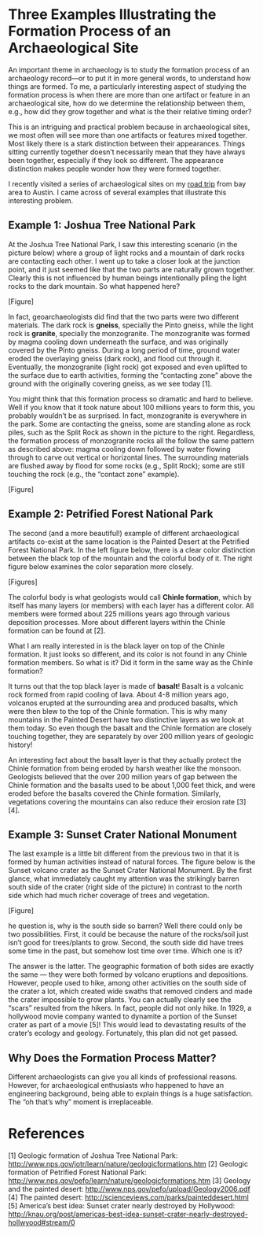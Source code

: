 # Three Examples Illustrating the Formation Process of an Archaeological Site

An important theme in archaeology is to study the formation process of an archaeology record—or to put it in more general words, to understand how things are formed. To me, a particularly interesting aspect of studying the formation process is when there are more than one artifact or feature in an archaeological site, how do we determine the relationship between them, e.g., how did they grow together and what is the their relative timing order?

This is an intriguing and practical problem because in archaeological sites, we most often will see more than one artifacts or features mixed together. Most likely there is a stark distinction between their appearances. Things sitting currently together doesn’t necessarily mean that they have always been together, especially if they look so different. The appearance distinction makes people wonder how they were formed together.

I recently visited a series of archaeological sites on my [road trip](https://www.google.com/maps/d/u/0/viewer?hl=en&hl=en&mid=1SXNHWFny2qWeGP6Y2RcLB241-No&ll=33.84081043888492%2C-109.81469539999998&z=5) from bay area to Austin. I came across of several examples that illustrate this interesting problem.

## Example 1: Joshua Tree National Park

At the Joshua Tree National Park, I saw this interesting scenario (in the picture below) where a group of light rocks and a mountain of dark rocks are contacting each other. I went up to take a closer look at the junction point, and it just seemed like that the two parts are naturally grown together. Clearly this is not influenced by human beings intentionally piling the light rocks to the dark mountain. So what happened here?

[Figure]

In fact, geoarchaeologists did find that the two parts were two different materials. The dark rock is **gneiss**, specially the Pinto gneiss, while the light rock is **granite**, specially the monzogranite. The monzogranite was formed by magma cooling down underneath the surface, and was originally covered by the Pinto gneiss. During a long period of time, ground water eroded the overlaying gneiss (dark rock), and flood cut through it. Eventually, the monzogranite (light rock) got exposed and even uplifted to the surface due to earth activities, forming the “contacting zone” above the ground with the originally covering gneiss, as we see today [1].

You might think that this formation process so dramatic and hard to believe. Well if you know that it took nature about 100 millions years to form this, you probably wouldn’t be as surprised. In fact, monzogranite is everywhere in the park. Some are contacting the gneiss, some are standing alone as rock piles, such as the Split Rock as shown in the picture to the right. Regardless, the formation process of monzogranite rocks all the follow the same pattern as described above: magma cooling down followed by water flowing through to carve out vertical or horizontal lines. The surrounding materials are flushed away by flood for some rocks (e.g., Split Rock); some are still touching the rock (e.g., the “contact zone” example).

[Figure]

## Example 2: Petrified Forest National Park

The second (and a more beautiful!) example of different archaeological artifacts co-exist at the same location is the Painted Desert at the Petrified Forest National Park. In the left figure below, there is a clear color distinction between the black top of the mountain and the colorful body of it. The right figure below examines the color separation more closely.

[Figures]

The colorful body is what geologists would call **Chinle formation**, which by itself has many layers (or members) with each layer has a different color. All members were formed about 225 millions years ago through various deposition processes. More about different layers within the Chinle formation can be found at [2].

What I am really interested in is the black layer on top of the Chinle formation. It just looks so different, and its color is not found in any Chinle formation members. So what is it? Did it form in the same way as the Chinle formation?

It turns out that the top black layer is made of **basalt**! Basalt is a volcanic rock formed from rapid cooling of lava. About 4-8 million years ago, volcanos erupted at the surrounding area and produced basalts, which were then blew to the top of the Chinle formation. This is why many mountains in the Painted Desert have two distinctive layers as we look at them today. So even though the basalt and the Chinle formation are closely touching together, they are separately by over 200 million years of geologic history!

An interesting fact about the basalt layer is that they actually protect the Chinle formation from being eroded by harsh weather like the monsoon. Geologists believed that the over 200 million years of gap between the Chinle formation and the basalts used to be about 1,000 feet thick, and were eroded before the basalts covered the Chinle formation. Similarly, vegetations covering the mountains can also reduce their erosion rate [3][4].

## Example 3: Sunset Crater National Monument

The last example is a little bit different from the previous two in that it is formed by human activities instead of natural forces. The figure below is the Sunset volcano crater as the Sunset Crater National Monument. By the first glance, what immediately caught my attention was the strikingly barren south side of the crater (right side of the picture) in contrast to the north side which had much richer coverage of trees and vegetation.

[Figure]

he question is, why is the south side so barren? Well there could only be two possibilities. First, it could be because the nature of the rocks/soil just isn’t good for trees/plants to grow. Second, the south side did have trees some time in the past, but somehow lost time over time. Which one is it?

The answer is the latter. The geographic formation of both sides are exactly the same — they were both formed by volcano eruptions and depositions. However, people used to hike, among other activities on the south side of the crater a lot, which created wide swaths that removed cinders and made the crater impossible to grow plants. You can actually clearly see the “scars” resulted from the hikers. In fact, people did not only hike. In 1929, a hollywood movie company wanted to dynamite a portion of the Sunset crater as part of a movie [5]! This would lead to devastating results of the crater’s ecology and geology. Fortunately, this plan did not get passed.

## Why Does the Formation Process Matter?

Different archaeologists can give you all kinds of professional reasons. However, for archaeological enthusiasts who happened to have an engineering background, being able to explain things is a huge satisfaction. The “oh that’s why” moment is irreplaceable.

# References

[1] Geologic formation of Joshua Tree National Park: http://www.nps.gov/jotr/learn/nature/geologicformations.htm
[2] Geologic formation of Petrified Forest National Park: http://www.nps.gov/pefo/learn/nature/geologicformations.htm
[3] Geology and the painted desert: http://www.nps.gov/pefo/upload/Geology2006.pdf
[4] The painted desert: http://scienceviews.com/parks/painteddesert.html
[5] America’s best idea: Sunset crater nearly destroyed by Hollywood: http://knau.org/post/americas-best-idea-sunset-crater-nearly-destroyed-hollwyood#stream/0
